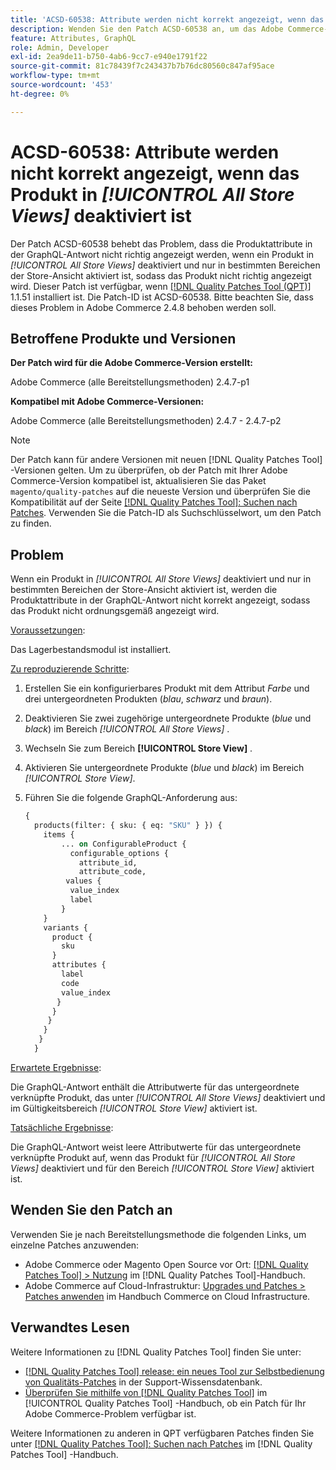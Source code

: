 ```yaml
---
title: 'ACSD-60538: Attribute werden nicht korrekt angezeigt, wenn das Produkt in [!UICONTROL All Store Views] deaktiviert ist'
description: Wenden Sie den Patch ACSD-60538 an, um das Adobe Commerce-Problem zu beheben. Wenn ein Produkt in "Alle Store-Ansichten"deaktiviert und nur in bestimmten Speicheransichtsbereichen aktiviert ist, werden die Produktattribute in der GraphQL-Antwort nicht korrekt angezeigt, sodass das Produkt nicht richtig angezeigt wird.
feature: Attributes, GraphQL
role: Admin, Developer
exl-id: 2ea9de11-b750-4ab6-9cc7-e940e1791f22
source-git-commit: 81c78439f7c243437b7b76dc80560c847af95ace
workflow-type: tm+mt
source-wordcount: '453'
ht-degree: 0%

---
```


# ACSD-60538: Attribute werden nicht korrekt angezeigt, wenn das Produkt in *[!UICONTROL All Store Views]* deaktiviert ist

Der Patch ACSD-60538 behebt das Problem, dass die Produktattribute in der GraphQL-Antwort nicht richtig angezeigt werden, wenn ein Produkt in *[!UICONTROL All Store Views]* deaktiviert und nur in bestimmten Bereichen der Store-Ansicht aktiviert ist, sodass das Produkt nicht richtig angezeigt wird. Dieser Patch ist verfügbar, wenn [[!DNL Quality Patches Tool (QPT)]](https://experienceleague.adobe.com/en/docs/commerce-knowledge-base/kb/announcements/commerce-announcements/magento-quality-patches-released-new-tool-to-self-serve-quality-patches) 1.1.51 installiert ist. Die Patch-ID ist ACSD-60538. Bitte beachten Sie, dass dieses Problem in Adobe Commerce 2.4.8 behoben werden soll.

## Betroffene Produkte und Versionen

**Der Patch wird für die Adobe Commerce-Version erstellt:**

Adobe Commerce (alle Bereitstellungsmethoden) 2.4.7-p1

**Kompatibel mit Adobe Commerce-Versionen:**

Adobe Commerce (alle Bereitstellungsmethoden) 2.4.7 - 2.4.7-p2

>[!NOTE]
>
>Der Patch kann für andere Versionen mit neuen [!DNL Quality Patches Tool] -Versionen gelten. Um zu überprüfen, ob der Patch mit Ihrer Adobe Commerce-Version kompatibel ist, aktualisieren Sie das Paket `magento/quality-patches` auf die neueste Version und überprüfen Sie die Kompatibilität auf der Seite [[!DNL Quality Patches Tool]: Suchen nach Patches](https://experienceleague.adobe.com/tools/commerce-quality-patches/index.html). Verwenden Sie die Patch-ID als Suchschlüsselwort, um den Patch zu finden.

## Problem

Wenn ein Produkt in *[!UICONTROL All Store Views]* deaktiviert und nur in bestimmten Bereichen der Store-Ansicht aktiviert ist, werden die Produktattribute in der GraphQL-Antwort nicht korrekt angezeigt, sodass das Produkt nicht ordnungsgemäß angezeigt wird.

<u>Voraussetzungen</u>:

Das Lagerbestandsmodul ist installiert.

<u>Zu reproduzierende Schritte</u>:

1. Erstellen Sie ein konfigurierbares Produkt mit dem Attribut *Farbe* und drei untergeordneten Produkten (*blau*, *schwarz* und *braun*).
1. Deaktivieren Sie zwei zugehörige untergeordnete Produkte (*blue* und *black*) im Bereich *[!UICONTROL All Store Views]* .
1. Wechseln Sie zum Bereich **[!UICONTROL Store View]** .
1. Aktivieren Sie untergeordnete Produkte (*blue* und *black*) im Bereich *[!UICONTROL Store View]*.
1. Führen Sie die folgende GraphQL-Anforderung aus:

   ```GraphQL
   {
     products(filter: { sku: { eq: "SKU" } }) {
       items {
           ... on ConfigurableProduct {
             configurable_options {
               attribute_id,
               attribute_code,
            values {
             value_index
             label
           }
       }
       variants {
         product {
           sku
         }
         attributes {
           label
           code
           value_index
          }
         }
        }
       }
      }
     }  
   ```

<u>Erwartete Ergebnisse</u>:

Die GraphQL-Antwort enthält die Attributwerte für das untergeordnete verknüpfte Produkt, das unter *[!UICONTROL All Store Views]* deaktiviert und im Gültigkeitsbereich *[!UICONTROL Store View]* aktiviert ist.

<u>Tatsächliche Ergebnisse</u>:

Die GraphQL-Antwort weist leere Attributwerte für das untergeordnete verknüpfte Produkt auf, wenn das Produkt für *[!UICONTROL All Store Views]* deaktiviert und für den Bereich *[!UICONTROL Store View]* aktiviert ist.

## Wenden Sie den Patch an

Verwenden Sie je nach Bereitstellungsmethode die folgenden Links, um einzelne Patches anzuwenden:

* Adobe Commerce oder Magento Open Source vor Ort: [[!DNL Quality Patches Tool] > Nutzung](/help/tools/quality-patches-tool/usage.md) im [!DNL Quality Patches Tool]-Handbuch.
* Adobe Commerce auf Cloud-Infrastruktur: [Upgrades und Patches > Patches anwenden](https://experienceleague.adobe.com/docs/commerce-cloud-service/user-guide/develop/upgrade/apply-patches.html) im Handbuch Commerce on Cloud Infrastructure.

## Verwandtes Lesen

Weitere Informationen zu [!DNL Quality Patches Tool] finden Sie unter:

* [[!DNL Quality Patches Tool] release: ein neues Tool zur Selbstbedienung von Qualitäts-Patches](https://experienceleague.adobe.com/en/docs/commerce-knowledge-base/kb/announcements/commerce-announcements/magento-quality-patches-released-new-tool-to-self-serve-quality-patches) in der Support-Wissensdatenbank.
* [Überprüfen Sie mithilfe von  [!DNL Quality Patches Tool]](/help/tools/quality-patches-tool/patches-available-in-qpt/check-patch-for-magento-issue-with-magento-quality-patches.md) im [!UICONTROL Quality Patches Tool] -Handbuch, ob ein Patch für Ihr Adobe Commerce-Problem verfügbar ist.


Weitere Informationen zu anderen in QPT verfügbaren Patches finden Sie unter [[!DNL Quality Patches Tool]: Suchen nach Patches](https://experienceleague.adobe.com/tools/commerce-quality-patches/index.html) im [!DNL Quality Patches Tool] -Handbuch.
